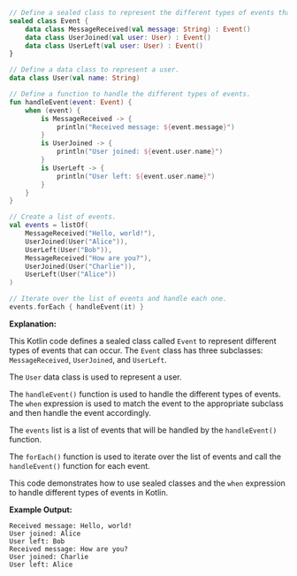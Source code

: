 ```kotlin
// Define a sealed class to represent the different types of events that can occur.
sealed class Event {
    data class MessageReceived(val message: String) : Event()
    data class UserJoined(val user: User) : Event()
    data class UserLeft(val user: User) : Event()
}

// Define a data class to represent a user.
data class User(val name: String)

// Define a function to handle the different types of events.
fun handleEvent(event: Event) {
    when (event) {
        is MessageReceived -> {
            println("Received message: ${event.message}")
        }
        is UserJoined -> {
            println("User joined: ${event.user.name}")
        }
        is UserLeft -> {
            println("User left: ${event.user.name}")
        }
    }
}

// Create a list of events.
val events = listOf(
    MessageReceived("Hello, world!"),
    UserJoined(User("Alice")),
    UserLeft(User("Bob")),
    MessageReceived("How are you?"),
    UserJoined(User("Charlie")),
    UserLeft(User("Alice"))
)

// Iterate over the list of events and handle each one.
events.forEach { handleEvent(it) }
```

**Explanation:**

This Kotlin code defines a sealed class called `Event` to represent different types of events that can occur. The `Event` class has three subclasses: `MessageReceived`, `UserJoined`, and `UserLeft`.

The `User` data class is used to represent a user.

The `handleEvent()` function is used to handle the different types of events. The `when` expression is used to match the event to the appropriate subclass and then handle the event accordingly.

The `events` list is a list of events that will be handled by the `handleEvent()` function.

The `forEach()` function is used to iterate over the list of events and call the `handleEvent()` function for each event.

This code demonstrates how to use sealed classes and the `when` expression to handle different types of events in Kotlin.

**Example Output:**

```
Received message: Hello, world!
User joined: Alice
User left: Bob
Received message: How are you?
User joined: Charlie
User left: Alice
```